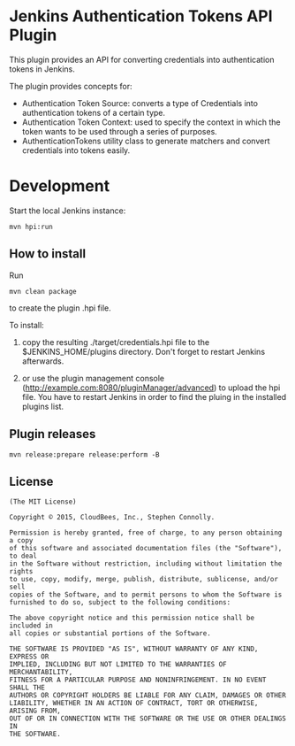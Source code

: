 Jenkins Authentication Tokens API Plugin
=====================

This plugin provides an API for converting credentials into
authentication tokens in Jenkins.

  
The plugin provides concepts for:

-   Authentication Token Source: converts a type of Credentials into
    authentication tokens of a certain type.
-   Authentication Token Context: used to specify the context in which
    the token wants to be used through a series of purposes.
-   AuthenticationTokens utility class to generate matchers and convert
    credentials into tokens easily. 

Development
===========

Start the local Jenkins instance:

    mvn hpi:run


How to install
--------------

Run

    mvn clean package

to create the plugin .hpi file.


To install:

1. copy the resulting ./target/credentials.hpi file to the $JENKINS_HOME/plugins directory. Don't forget to restart Jenkins afterwards.

2. or use the plugin management console (http://example.com:8080/pluginManager/advanced) to upload the hpi file. You have to restart Jenkins in order to find the pluing in the installed plugins list.


Plugin releases
---------------

    mvn release:prepare release:perform -B


License
-------

    (The MIT License)

    Copyright © 2015, CloudBees, Inc., Stephen Connolly.

    Permission is hereby granted, free of charge, to any person obtaining a copy
    of this software and associated documentation files (the "Software"), to deal
    in the Software without restriction, including without limitation the rights
    to use, copy, modify, merge, publish, distribute, sublicense, and/or sell
    copies of the Software, and to permit persons to whom the Software is
    furnished to do so, subject to the following conditions:

    The above copyright notice and this permission notice shall be included in
    all copies or substantial portions of the Software.

    THE SOFTWARE IS PROVIDED "AS IS", WITHOUT WARRANTY OF ANY KIND, EXPRESS OR
    IMPLIED, INCLUDING BUT NOT LIMITED TO THE WARRANTIES OF MERCHANTABILITY,
    FITNESS FOR A PARTICULAR PURPOSE AND NONINFRINGEMENT. IN NO EVENT SHALL THE
    AUTHORS OR COPYRIGHT HOLDERS BE LIABLE FOR ANY CLAIM, DAMAGES OR OTHER
    LIABILITY, WHETHER IN AN ACTION OF CONTRACT, TORT OR OTHERWISE, ARISING FROM,
    OUT OF OR IN CONNECTION WITH THE SOFTWARE OR THE USE OR OTHER DEALINGS IN
    THE SOFTWARE.
